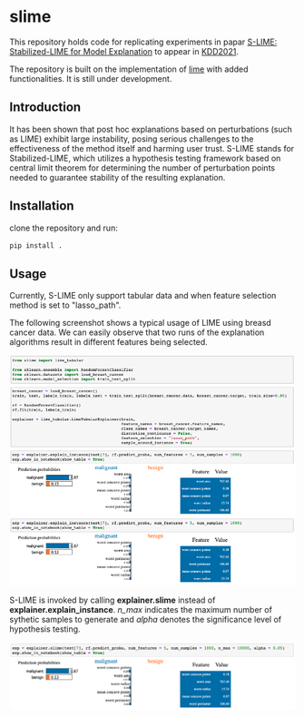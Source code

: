 # slime

This repository holds code for replicating experiments in papar [S-LIME: Stabilized-LIME for Model Explanation]() to appear in [KDD2021](https://www.kdd.org/kdd2021/). 

The repository is built on the implementation of [lime](https://github.com/marcotcr/lime) with added functionalities. It is still under development. 

## Introduction

It has been shown that post hoc explanations based on perturbations (such as LIME) exhibit large instability, posing serious challenges to the effectiveness of the method itself and harming user trust. S-LIME stands for Stabilized-LIME, which utilizes a hypothesis testing framework based on central limit theorem for determining the number of perturbation points needed to guarantee stability of the resulting explanation. 

## Installation

clone the repository and run:

```sh
pip install .
```

## Usage

Currently, S-LIME only support tabular data and when feature selection method is set to "lasso_path".

The following screenshot shows a typical usage of LIME using breasd cancer data. We can easily observe that two runs of the explanation algorithms result in different features being selected.

![demo1](doc/images/demo1.png)

S-LIME is invoked by calling **explainer.slime** instead of **explainer.explain_instance**. *n_max* indicates the maximum number of sythetic samples to generate and *alpha* denotes the significance level of hypothesis testing. 

![demo2](doc/images/demo2.png)
